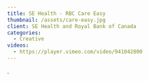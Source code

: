 ```yaml
---
title: SE Health - RBC Care Easy
thumbnail: /assets/care-easy.jpg
client: SE Health and Royal Bank of Canada
categories:
  - Creative
videos:
  - https://player.vimeo.com/video/941042800
---
```

.
